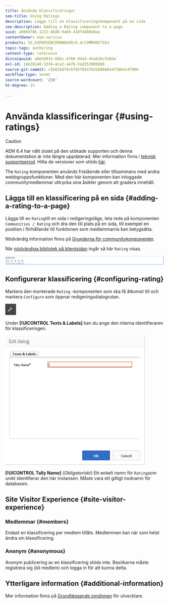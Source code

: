 ```yaml
---
title: Använda klassificeringar
seo-title: Using Ratings
description: Lägga till en klassificeringskomponent på en sida
seo-description: Adding a Rating component to a page
uuid: a986970b-1221-4648-9a69-410f4480e0ae
contentOwner: msm-service
products: SG_EXPERIENCEMANAGER/6.4/COMMUNITIES
topic-tags: authoring
content-type: reference
discoiquuid: a0e5491e-66bc-47b0-94a5-45a02bc558da
exl-id: 1de28140-5334-4ca2-a476-5ad253809808
source-git-commit: c5b816d74c6f02f85476d16868844f39b4c47996
workflow-type: tm+mt
source-wordcount: '238'
ht-degree: 1%

---
```


# Använda klassificeringar {#using-ratings}

>[!CAUTION]
>
>AEM 6.4 har nått slutet på den utökade supporten och denna dokumentation är inte längre uppdaterad. Mer information finns i [teknisk supportperiod](https://helpx.adobe.com/support/programs/eol-matrix.html). Hitta de versioner som stöds [här](https://experienceleague.adobe.com/docs/).

The `Rating`-komponenten används fristående eller tillsammans med andra webbgruppsfunktioner. Med den här komponenten kan inloggade communitymedlemmar uttrycka sina åsikter genom att gradera innehåll.

## Lägga till en klassificering på en sida {#adding-a-rating-to-a-page}

Lägga till en `Rating`till en sida i redigeringsläge, leta reda på komponenten `Communities / Rating` och dra den till plats på en sida, till exempel en position i förhållande till funktionen som medlemmarna kan betygsätta.

Nödvändig information finns på [Grunderna för communitykomponenter](basics.md).

När [nödvändiga bibliotek på klientsidan](rating-basics.md#essentials-for-client-side) ingår så här `Rating` visas.

![chlimage_1-493](assets/chlimage_1-493.png)

## Konfigurerar klassificering {#configuring-rating}

Markera den monterade `Rating` -komponenten som ska få åtkomst till och markera `Configure` som öppnar redigeringsdialogrutan.

![chlimage_1-494](assets/chlimage_1-494.png)

Under **[!UICONTROL Texts & Labels]** kan du ange den interna identifieraren för klassificeringen.

![chlimage_1-495](assets/chlimage_1-495.png)

**[!UICONTROL Tally Name]**
(*Obligatoriskt*) Ett enkelt namn för `Rating`som unikt identifierar den här instansen. Måste vara ett giltigt nodnamn för databasen.

## Site Visitor Experience {#site-visitor-experience}

### Medlemmar {#members}

Endast en klassificering per medlem tillåts. Medlemmen kan när som helst ändra sin klassificering.

### Anonym {#anonymous}

Anonym publicering av en klassificering stöds inte. Besökarna måste registrera sig (bli medlem) och logga in för att kunna delta.

## Ytterligare information {#additional-information}

Mer information finns på [Grundläggande omdömen](rating-basics.md) för utvecklare.

